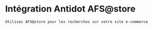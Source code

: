 # Intégration Antidot AFS@store


    Utilisez AFS@store pour les recherches sur votre site e-commerce
  
